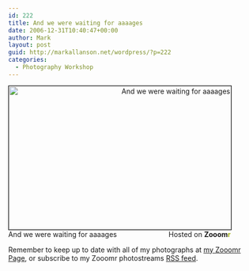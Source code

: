 ```yaml
---
id: 222
title: And we were waiting for aaaages
date: 2006-12-31T10:40:47+00:00
author: Mark
layout: post
guid: http://markallanson.net/wordpress/?p=222
categories:
  - Photography Workshop
---
```

<div style="width: 450px; text-align: right">
  <a title="Zooomr Photo Sharing :: Photo Sharing" href="http://beta.zooomr.com/photos/MarkAllanson/583160/"><img style="border-right: #000 1px solid; border-top: #000 1px solid; border-left: #000 1px solid; border-bottom: #000 1px solid" height="290" alt="And we were waiting for aaaages" src="http://static.zooomr.com/images/583160_3859547ad2.jpg" width="450" border="0" /></a><span style="float: left">And we were waiting for aaaages</span> Hosted on <strong>Zooom<span style="color: #9eae15">r</span></strong>
</div>

Remember to keep up to date with all of my photographs at [my Zooomr Page](http://zooomr.com/photos/markallanson "Mark's Photographs"), or subscribe to my Zooomr photostreams [RSS feed](http://beta.zooomr.com/bluenote/feeds:rss/people/MarkAllanson "Mark's Photos via RSS").